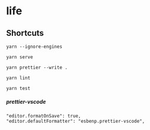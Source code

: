 # life

## Shortcuts

`yarn --ignore-engines`

`yarn serve`

`yarn prettier --write .`

`yarn lint`

`yarn test`

##### prettier-vscode

```
"editor.formatOnSave": true,
"editor.defaultFormatter": "esbenp.prettier-vscode",
```

